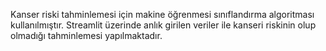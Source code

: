 Kanser riski tahminlemesi için makine öğrenmesi sınıflandırma algoritması kullanılmıştır. Streamlit üzerinde anlık girilen veriler ile kanseri riskinin olup olmadığı tahminlemesi yapılmaktadır.
